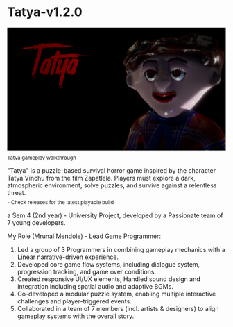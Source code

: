 # Tatya-v1.2.0
[![Tatya Gameplay](main-menu-final.png)](https://youtu.be/U2wNdQzi_rE?si=JXLUSEoBi4uBGMIE)
<sub> Tatya gameplay walkthrough </sub>

"Tatya" is a puzzle-based survival horror game inspired by the character Tatya Vinchu from the film Zapatlela. Players must explore a dark, atmospheric environment, solve puzzles, and survive against a relentless threat. <br>
<sub> - Check releases for the latest playable build </sub>

a Sem 4 (2nd year) - University Project, developed by a Passionate team of 7 young developers.

My Role (Mrunal Mendole) - Lead Game Programmer:
1) Led a group of 3 Programmers in combining gameplay mechanics with a Linear narrative-driven experience.
2) Developed core game flow systems, including dialogue system, progression tracking, and game over conditions.
3) Created responsive UI/UX elements, Handled sound design and integration including spatial audio and adaptive BGMs.
4) Co-developed a modular puzzle system, enabling multiple interactive challenges and player-triggered events.
5) Collaborated in a team of 7 members (incl. artists & designers) to align gameplay systems with the overall story.
